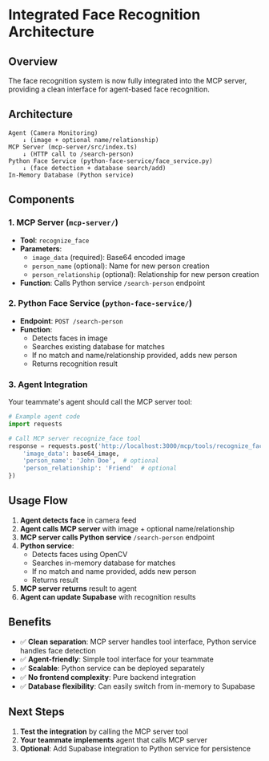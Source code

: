 # Integrated Face Recognition Architecture

## Overview
The face recognition system is now fully integrated into the MCP server, providing a clean interface for agent-based face recognition.

## Architecture

```
Agent (Camera Monitoring) 
    ↓ (image + optional name/relationship)
MCP Server (mcp-server/src/index.ts)
    ↓ (HTTP call to /search-person)
Python Face Service (python-face-service/face_service.py)
    ↓ (face detection + database search/add)
In-Memory Database (Python service)
```

## Components

### 1. MCP Server (`mcp-server/`)
- **Tool**: `recognize_face`
- **Parameters**: 
  - `image_data` (required): Base64 encoded image
  - `person_name` (optional): Name for new person creation
  - `person_relationship` (optional): Relationship for new person creation
- **Function**: Calls Python service `/search-person` endpoint

### 2. Python Face Service (`python-face-service/`)
- **Endpoint**: `POST /search-person`
- **Function**: 
  - Detects faces in image
  - Searches existing database for matches
  - If no match and name/relationship provided, adds new person
  - Returns recognition result

### 3. Agent Integration
Your teammate's agent should call the MCP server tool:

```python
# Example agent code
import requests

# Call MCP server recognize_face tool
response = requests.post('http://localhost:3000/mcp/tools/recognize_face', json={
    'image_data': base64_image,
    'person_name': 'John Doe',  # optional
    'person_relationship': 'Friend'  # optional
})
```

## Usage Flow

1. **Agent detects face** in camera feed
2. **Agent calls MCP server** with image + optional name/relationship
3. **MCP server calls Python service** `/search-person` endpoint
4. **Python service**:
   - Detects faces using OpenCV
   - Searches in-memory database for matches
   - If no match and name provided, adds new person
   - Returns result
5. **MCP server returns** result to agent
6. **Agent can update Supabase** with recognition results

## Benefits

- ✅ **Clean separation**: MCP server handles tool interface, Python service handles face detection
- ✅ **Agent-friendly**: Simple tool interface for your teammate
- ✅ **Scalable**: Python service can be deployed separately
- ✅ **No frontend complexity**: Pure backend integration
- ✅ **Database flexibility**: Can easily switch from in-memory to Supabase

## Next Steps

1. **Test the integration** by calling the MCP server tool
2. **Your teammate implements** agent that calls MCP server
3. **Optional**: Add Supabase integration to Python service for persistence
